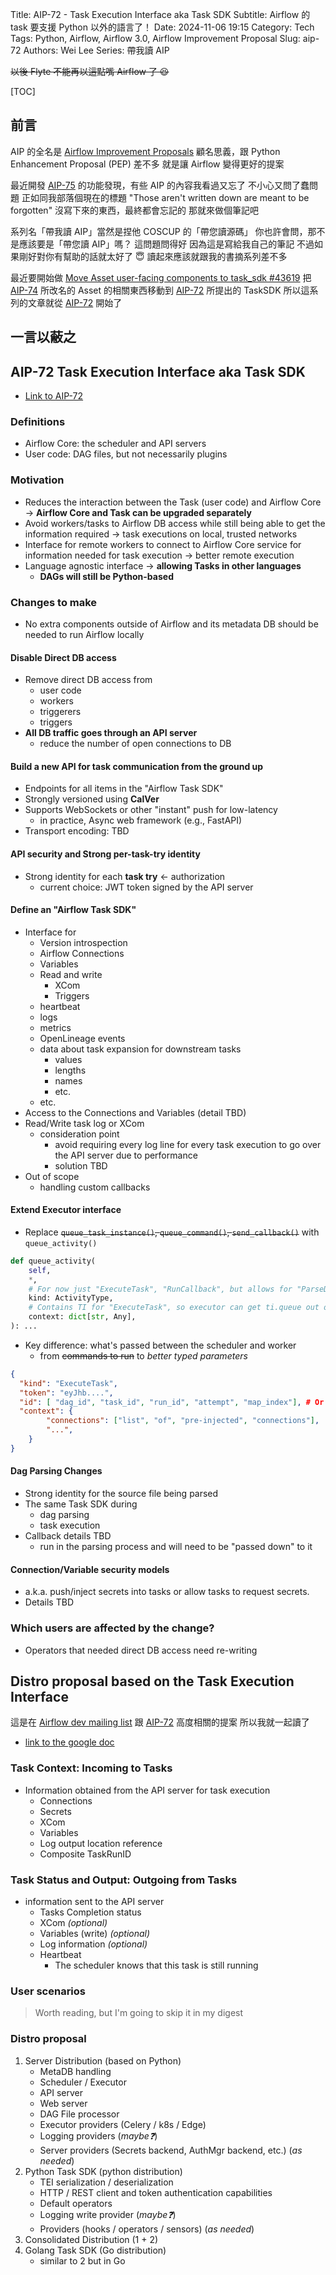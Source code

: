 Title: AIP-72 - Task Execution Interface aka Task SDK
Subtitle: Airflow 的 task 要支援 Python 以外的語言了！
Date: 2024-11-06 19:15
Category: Tech
Tags: Python, Airflow, Airflow 3.0, Airflow Improvement Proposal
Slug: aip-72
Authors: Wei Lee
Series: 帶我讀 AIP

~~以後 Flyte 不能再以這點嘴 Airflow 了 😆~~

<!--more-->

[TOC]

## 前言
AIP 的全名是 [Airflow Improvement Proposals][AIP]
顧名思義，跟 Python Enhancement Proposal (PEP) 差不多
就是讓 Airflow 變得更好的提案

最近開發 [AIP-75] 的功能發現，有些 AIP 的內容我看過又忘了
不小心又問了蠢問題
正如同我部落個現在的標題 "Those aren't written down are meant to be forgotten"
沒寫下來的東西，最終都會忘記的
那就來做個筆記吧

系列名「帶我讀 AIP」當然是捏他 COSCUP 的「帶您讀源碼」
你也許會問，那不是應該要是「帶您讀 AIP」嗎？
這問題問得好
因為這是寫給我自己的筆記
不過如果剛好對你有幫助的話就太好了 😇
讀起來應該就跟我的書摘系列差不多

最近要開始做 [Move Asset user-facing components to task_sdk #43619][airflow-issue-43619]
把 [AIP-74] 所改名的 Asset 的相關東西移動到 [AIP-72] 所提出的 TaskSDK
所以這系列的文章就從 [AIP-72] 開始了

## 一言以蔽之

## AIP-72 Task Execution Interface aka Task SDK
* [Link to AIP-72][AIP-72]

### Definitions
* Airflow Core: the scheduler and API servers
* User code: DAG files, but not necessarily plugins

### Motivation
* Reduces the interaction between the Task (user code) and Airflow Core → **Airflow Core and Task can be upgraded separately**
* Avoid workers/tasks to Airflow DB access while still being able to get the information required → task executions on local, trusted networks
* Interface for remote workers to connect to Airflow Core service for information needed for task execution → better remote execution
* Language agnostic interface → **allowing Tasks in other languages**
    * **DAGs will still be Python-based**

### Changes to make
* No extra components outside of Airflow and its metadata DB should be needed to run Airflow locally

#### Disable Direct DB access
* Remove direct DB access from
    * user code
    * workers
    * triggerers
    * triggers
* **All DB traffic goes through an API server**
    * reduce the number of open connections to DB

#### Build a new API for task communication from the ground up
* Endpoints for all items in the "Airflow Task SDK"
* Strongly versioned using **CalVer**
* Supports WebSockets or other "instant" push for low-latency
    * in practice, Async web framework (e.g., FastAPI)
* Transport encoding: TBD

#### API security and Strong per-task-try identity
* Strong identity for each **task try** ← authorization
    * current choice: JWT token signed by the API server

#### Define an "Airflow Task SDK"
* Interface for
    * Version introspection
    * Airflow Connections
    * Variables
    * Read and write
        * XCom
        * Triggers
    * heartbeat
    * logs
    * metrics
    * OpenLineage events
    * data about task expansion for downstream tasks
        * values
        * lengths
        * names
        * etc.
    * etc.
* Access to the Connections and Variables (detail TBD)
* Read/Write task log or XCom
    * consideration point
        * avoid requiring every log line for every task execution to go over the API server due to performance
        * solution TBD
* Out of scope
    * handling custom callbacks

#### Extend Executor interface
* Replace ~~`queue_task_instance()`, `queue_command()`, `send_callback()`~~ with `queue_activity()`

```python
def queue_activity(
    self,
    *,
    # For now just "ExecuteTask", "RunCallback", but allows for "ParseDAGFile" etc. in future
    kind: ActivityType,
    # Contains TI for "ExecuteTask", so executor can get ti.queue out of this.
    context: dict[str, Any],
): ...
```

* Key difference: what's passed between the scheduler and worker
    * from ~~commands to run~~ to *better typed parameters*

```json
{
  "kind": "ExecuteTask",
  "token": "eyJhb....",
  "id": [ "dag_id", "task_id", "run_id", "attempt", "map_index"], # Or better, a single id, but we want these details to be passed along regardless
  "context": {  
        "connections": ["list", "of", "pre-injected", "connections"],
        "...",
    }
}
```

#### Dag Parsing Changes
* Strong identity for the source file being parsed
* The same Task SDK during
    * dag parsing
    * task execution
* Callback details TBD
    * run in the parsing process and will need to be "passed down" to it

#### Connection/Variable security models
* a.k.a. push/inject secrets into tasks or allow tasks to request secrets.
* Details TBD

### Which users are affected by the change?
* Operators that needed direct DB access need re-writing

## Distro proposal based on the Task Execution Interface
這是在 [Airflow dev mailing list](https://lists.apache.org/thread/gm2rj7s4vsnyt95bxbh1pjkht49zvb3t) 跟 [AIP-72] 高度相關的提案
所以我就一起讀了

* [link to the google doc](https://docs.google.com/document/d/1isjpMKYdgdYpEGQDtN2hKrJ-oq8qFWU9kqootRUHiX8/edit)

### Task Context: Incoming to Tasks
* Information obtained from the API server for task execution
    * Connections
    * Secrets
    * XCom
    * Variables
    * Log output location reference
    * Composite TaskRunID

### Task Status and Output: Outgoing from Tasks
* information sent to the API server
    * Tasks Completion status
    * XCom *(optional)*
    * Variables (write) *(optional)*
    * Log information *(optional)*
    * Heartbeat
        * The scheduler knows that this task is still running

### User scenarios
> Worth reading, but I'm going to skip it in my digest

### Distro proposal
1. Server Distribution (based on Python)
    * MetaDB handling
    * Scheduler / Executor
    * API server
    * Web server
    * DAG File processor
    * Executor providers (Celery / k8s / Edge)
    * Logging providers (*maybe❓*)
    * Server providers (Secrets backend, AuthMgr backend, etc.) (*as needed*)
2. Python Task SDK (python distribution)
    * TEI serialization / deserialization
    * HTTP / REST client and token authentication capabilities
    * Default operators
    * Logging write provider (*maybe❓*)
    * Providers (hooks / operators / sensors) (*as needed*)
3. Consolidated Distribution (1 + 2)
4. Golang Task SDK (Go distribution)
    * similar to 2 but in Go


[AIP]: https://cwiki.apache.org/confluence/display/AIRFLOW/Airflow+Improvement+Proposals
[AIP-72]: https://cwiki.apache.org/confluence/display/AIRFLOW/AIP-72+Task+Execution+Interface+aka+Task+SDK
[AIP-74]: https://cwiki.apache.org/confluence/display/AIRFLOW/AIP-74+Introducing+Data+Assets
[AIP-75]: https://cwiki.apache.org/confluence/display/AIRFLOW/AIP-75+New+Asset-Centric+Syntax
[airflow-issue-43619]: https://github.com/apache/airflow/issues/43619
